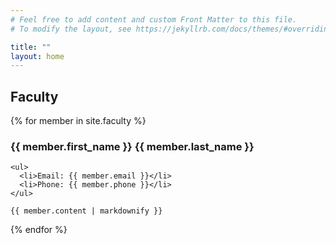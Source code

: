 ```yaml
---
# Feel free to add content and custom Front Matter to this file.
# To modify the layout, see https://jekyllrb.com/docs/themes/#overriding-theme-defaults

title: ""
layout: home
---
```


## Faculty

{% for member in site.faculty %}
  <div class="faculty">
    <h3>{{ member.first_name }} {{ member.last_name }}</h3>

    <ul>
      <li>Email: {{ member.email }}</li>
      <li>Phone: {{ member.phone }}</li>
    </ul>

    {{ member.content | markdownify }}
  </div>
{% endfor %}
